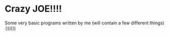 # Crazy JOE!!!!
Some very basic programs written by me (will contain a few different things)
:))))))
